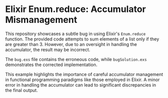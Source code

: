 # Elixir Enum.reduce: Accumulator Mismanagement

This repository showcases a subtle bug in using Elixir's `Enum.reduce` function. The provided code attempts to sum elements of a list only if they are greater than 3. However, due to an oversight in handling the accumulator, the result may be incorrect.

The `bug.exs` file contains the erroneous code, while `bugSolution.exs` demonstrates the corrected implementation.

This example highlights the importance of careful accumulator management in functional programming paradigms like those employed in Elixir. A minor error in handling the accumulator can lead to significant discrepancies in the final output.